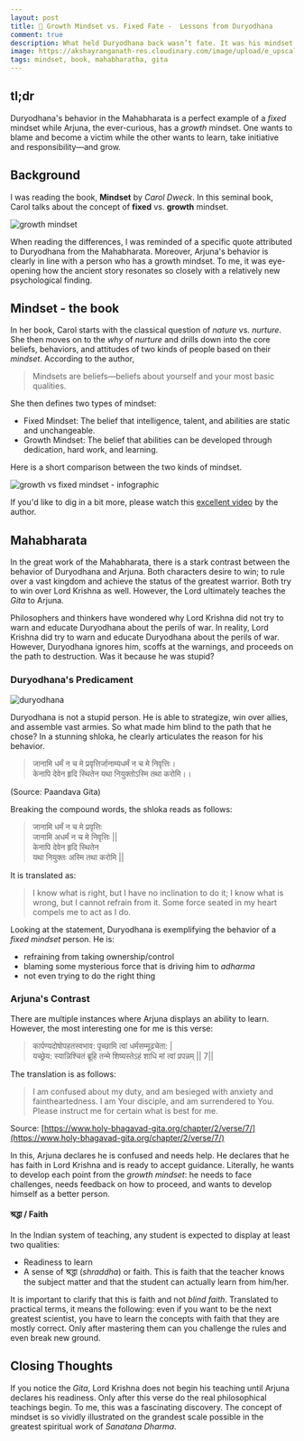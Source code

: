 ```yaml
---
layout: post
title: 🧠 Growth Mindset vs. Fixed Fate -  Lessons from Duryodhana
comment: true
description: What held Duryodhana back wasn’t fate. It was his mindset. Discover how Arjuna's journey reveals the power of growth and change. 
image: https://akshayranganath-res.cloudinary.com/image/upload/e_upscale/e_improve/f_auto,q_auto,w_650/blog/mindset-duryodhana.jpg
tags: mindset, book, mahabharatha, gita
---
```


## tl;dr

Duryodhana's behavior in the Mahabharata is a perfect example of a _fixed_ mindset while Arjuna, the ever-curious, has a _growth_ mindset. One wants to blame and become a victim while the other wants to learn, take initiative and responsibility—and grow.

## Background

I was reading the book, **Mindset** by _Carol Dweck_. In this seminal book, Carol talks about the concept of **fixed** vs. **growth** mindset.

![growth mindset](https://akshayranganath-res.cloudinary.com/image/upload/f_auto,q_auto,w_350,h_300,c_fill/blog/mindset-book-cover.jpg)

When reading the differences, I was reminded of a specific quote attributed to Duryodhana from the Mahabharata. Moreover, Arjuna's behavior is clearly in line with a person who has a growth mindset. To me, it was eye-opening how the ancient story resonates so closely with a relatively new psychological finding.

## Mindset - the book

In her book, Carol starts with the classical question of _nature_ vs. _nurture_. She then moves on to the _why_ of _nurture_ and drills down into the core beliefs, behaviors, and attitudes of two kinds of people based on their *mindset*. According to the author,

>Mindsets are beliefs—beliefs about yourself and your most basic qualities.

She then defines two types of mindset:

* Fixed Mindset: The belief that intelligence, talent, and abilities are static and unchangeable.
* Growth Mindset: The belief that abilities can be developed through dedication, hard work, and learning.

Here is a short comparison between the two kinds of mindset.

![growth vs fixed mindset - infographic](https://akshayranganath-res.cloudinary.com/image/upload/w_650,f_auto,q_auto/blog/mindset-infographic.png)

If you'd like to dig in a bit more, please watch this [excellent video](https://www.youtube.com/watch?v=hiiEeMN7vbQ) by the author.

## Mahabharata

In the great work of the Mahabharata, there is a stark contrast between the behavior of Duryodhana and Arjuna. Both characters desire to win; to rule over a vast kingdom and achieve the status of the greatest warrior. Both try to win over Lord Krishna as well. However, the Lord ultimately teaches the _Gita_ to Arjuna. 

Philosophers and thinkers have wondered why Lord Krishna did not try to warn and educate Duryodhana about the perils of war. In reality, Lord Krishna did try to warn and educate Duryodhana about the perils of war. However, Duryodhana ignores him, scoffs at the warnings, and proceeds on the path to destruction. Was it because he was stupid?

### Duryodhana's Predicament

![duryodhana](https://akshayranganath-res.cloudinary.com/image/upload/f_auto,q_auto,w_650/blog/mindset-duryodhana.jpg)

Duryodhana is not a stupid person. He is able to strategize, win over allies, and assemble vast armies. So what made him blind to the path that he chose? In a stunning shloka, he clearly articulates the reason for his behavior.

>जानामि धर्मं न च मे प्रवृत्तिर्जानाम्यधर्मं न च मे निवृत्तिः। <br>
केनापि देवेन हृदि स्थितेन यथा नियुक्तोऽस्मि तथा करोमि।।

(Source: Paandava Gita)

Breaking the compound words, the shloka reads as follows:

>जानामि धर्मं न च मे प्रवृत्तिः <br>
जानामि अधर्मं न च मे निवृत्तिः ||<br>
केनापि देवेन हृदि स्थितेन<br>
यथा नियुक्तः अस्मि तथा करोमि ||

It is translated as:
>I know what is right, but I have no inclination to do it; I know what is wrong, but I cannot refrain from it. Some force seated in my heart compels me to act as I do.

Looking at the statement, Duryodhana is exemplifying the behavior of a _fixed mindset_ person. He is:

* refraining from taking ownership/control
* blaming some mysterious force that is driving him to _adharma_
* not even trying to do the right thing

### Arjuna's Contrast

There are multiple instances where Arjuna displays an ability to learn. However, the most interesting one for me is this verse:

>कार्पण्यदोषोपहतस्वभाव:
पृच्छामि त्वां धर्मसम्मूढचेता: |<br>
यच्छ्रेय: स्यान्निश्चितं ब्रूहि तन्मे
शिष्यस्तेऽहं शाधि मां त्वां प्रपन्नम् || 7||

The translation is as follows:

>I am confused about my duty, and am besieged with anxiety and faintheartedness. I am Your disciple, and am surrendered to You. Please instruct me for certain what is best for me.

Source: [https://www.holy-bhagavad-gita.org/chapter/2/verse/7/](https://www.holy-bhagavad-gita.org/chapter/2/verse/7/)

In this, Arjuna declares he is confused and needs help. He declares that he has faith in Lord Krishna and is ready to accept guidance. Literally, he wants to develop each point from the _growth mindset_: he needs to face challenges, needs feedback on how to proceed, and wants to develop himself as a better person. 

#### श्रद्धा / Faith

In the Indian system of teaching, any student is expected to display at least two qualities:

* Readiness to learn
* A sense of श्रद्धा (_shraddha_) or faith. This is faith that the teacher knows the subject matter and that the student can actually learn from him/her.

It is important to clarify that this is faith and not _blind faith_. Translated to practical terms, it means the following: even if you want to be the next greatest scientist, you have to learn the concepts with faith that they are mostly correct. Only after mastering them can you challenge the rules and even break new ground.

## Closing Thoughts

If you notice the _Gita_, Lord Krishna does not begin his teaching until Arjuna declares his readiness. Only after this verse do the real philosophical teachings begin. To me, this was a fascinating discovery. The concept of mindset is so vividly illustrated on the grandest scale possible in the greatest spiritual work of _Sanatana Dharma_.